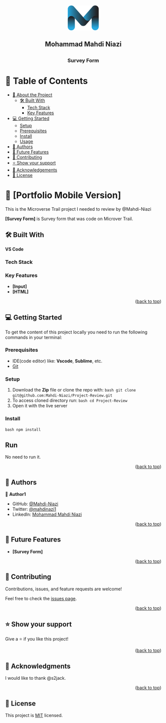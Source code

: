 <a name="readme-top"></a>


<div align="center">
  
  <img src="logo.png" alt="Logo" width="100px" height="80px">  
  <h2> Mohammad Mahdi Niazi<h2> 
  <h3><b>Survey Form</b></h3>

</div>



# 📗 Table of Contents

- [📖 About the Project](#about-project)
  - [🛠 Built With](#built-with)
    - [Tech Stack](#tech-stack)
    - [Key Features](#key-features)
- [💻 Getting Started](#getting-started)
  - [Setup](#setup)
  - [Prerequisites](#prerequisites)
  - [Install](#install)
  - [Usage](#usage)
- [👥 Authors](#authors)
- [🔭 Future Features](#future-features)
- [🤝 Contributing](#contributing)
- [⭐️ Show your support](#support)
- [🙏 Acknowledgements](#acknowledgements)
- [📝 License](#license)



# 📖 [Portfolio Mobile Version] <a name="about-project">
  This is the Microverse Trail project I needed to review by @Mahdi-Niazi
</a>



**[Survey Form]** is Survey form that was code on Microver Trail. 

## 🛠 Built With <a name="built-with">
**VS Code**    
</a>

### Tech Stack <a name="tech-stack"></a>

### Key Features <a name="key-features"></a>


- **[Input]**
- **[HTML]**


<p align="right">(<a href="#readme-top">back to top</a>)</p>

## 💻 Getting Started <a name="getting-started"></a>

 To get the content of this project locally you need to run the following commands in your terminal:
 
### Prerequisites 

- IDE(code editor) like: **Vscode**, **Sublime**, etc. 
- [Git](https://www.linode.com/docs/guides/how-to-install-git-on-linux-mac-and-windows/) 

### Setup 

1. Download the **Zip** file or clone the repo with:
```bash git clone git@github.com:Mahdi-Niazi/Project-Review.git``` 
2. To access cloned directory run: 
```bash cd Project-Review ``` 
3. Open it with the live server 

### Install 

```bash npm install ``` 

## Run
No need to run it.
<p align="right">(<a href="#readme-top">back to top</a>)</p>



## 👥 Authors <a name="authors"></a>



👤 **Author1**

- GitHub: [@Mahdi-Niazi](https://github.com/Mahdi-Niazi)
- Twitter: [@mahdinazi1](https://twitter.com/mahdiniazi1)
- LinkedIn: [Mohammad Mahdi Niazi](https://linkedin.com/in/mohammad-mahdi-niazi)

<p align="right">(<a href="#readme-top">back to top</a>)</p>



## 🔭 Future Features <a name="future-features"></a>



-  **[Survey Form]**

<p align="right">(<a href="#readme-top">back to top</a>)</p>



## 🤝 Contributing <a name="contributing"></a>

Contributions, issues, and feature requests are welcome!

Feel free to check the [issues page](../../issues/).

<p align="right">(<a href="#readme-top">back to top</a>)</p>


## ⭐️ Show your support <a name="support"></a>

Give a ⭐️ if you like this project!

<p align="right">(<a href="#readme-top">back to top</a>)</p>



## 🙏 Acknowledgments <a name="acknowledgements"></a>

I would like to thank @s2jack.

<p align="right">(<a href="#readme-top">back to top</a>)</p>


## 📝 License <a name="license"></a>

This project is [MIT](./LICENSE) licensed.